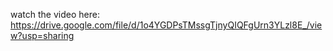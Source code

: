 watch the video here:
https://drive.google.com/file/d/1o4YGDPsTMssgTjnyQIQFgUrn3YLzl8E_/view?usp=sharing

